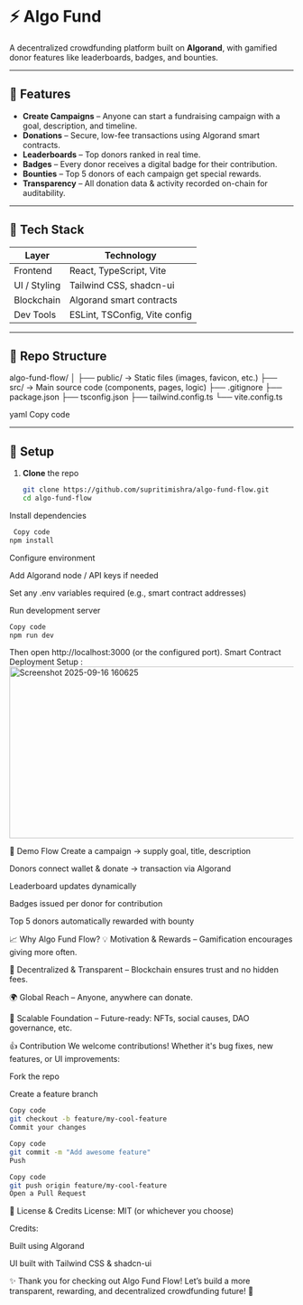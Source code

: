 # ⚡ Algo Fund  
A decentralized crowdfunding platform built on **Algorand**, with gamified donor features like leaderboards, badges, and bounties.  

---

## 🚀 Features  
- **Create Campaigns** – Anyone can start a fundraising campaign with a goal, description, and timeline.  
- **Donations** – Secure, low-fee transactions using Algorand smart contracts.  
- **Leaderboards** – Top donors ranked in real time.  
- **Badges** – Every donor receives a digital badge for their contribution.  
- **Bounties** – Top 5 donors of each campaign get special rewards.  
- **Transparency** – All donation data & activity recorded on-chain for auditability.  

---

## 🧰 Tech Stack  

| Layer       | Technology               |  
|-------------|--------------------------|  
| Frontend    | React, TypeScript, Vite |  
| UI / Styling| Tailwind CSS, shadcn-ui |  
| Blockchain  | Algorand smart contracts |  
| Dev Tools   | ESLint, TSConfig, Vite config |  

---

## 📂 Repo Structure  

algo-fund-flow/
│
├── public/ → Static files (images, favicon, etc.)
├── src/ → Main source code (components, pages, logic)
├── .gitignore
├── package.json
├── tsconfig.json
├── tailwind.config.ts
└── vite.config.ts

yaml
Copy code

---

## 🔧 Setup  

1. **Clone** the repo  
   ```bash
   git clone https://github.com/supritimishra/algo-fund-flow.git
   cd algo-fund-flow
Install dependencies

```bash
 Copy code
npm install
```
Configure environment

Add Algorand node / API keys if needed

Set any .env variables required (e.g., smart contract addresses)

Run development server
```bash
Copy code
npm run dev
```

Then open http://localhost:3000 (or the configured port).
Smart Contract Deployment Setup :
<img width="878" height="304" alt="Screenshot 2025-09-16 160625" src="https://github.com/user-attachments/assets/97ebe00a-05f8-4d59-906a-408ed239361d" />


🧪 Demo Flow
Create a campaign → supply goal, title, description

Donors connect wallet & donate → transaction via Algorand

Leaderboard updates dynamically

Badges issued per donor for contribution

Top 5 donors automatically rewarded with bounty

📈 Why Algo Fund Flow?
💡 Motivation & Rewards – Gamification encourages giving more often.

🔐 Decentralized & Transparent – Blockchain ensures trust and no hidden fees.

🌍 Global Reach – Anyone, anywhere can donate.

🔁 Scalable Foundation – Future-ready: NFTs, social causes, DAO governance, etc.

👍 Contribution
We welcome contributions! Whether it's bug fixes, new features, or UI improvements:

Fork the repo

Create a feature branch

```bash
Copy code
git checkout -b feature/my-cool-feature
Commit your changes
```
```bash
Copy code
git commit -m "Add awesome feature"
Push
```
```bash
Copy code
git push origin feature/my-cool-feature
Open a Pull Request
```
📝 License & Credits
License: MIT (or whichever you choose)

Credits:

Built using Algorand

UI built with Tailwind CSS & shadcn-ui



✨ Thank you for checking out Algo Fund Flow!
Let’s build a more transparent, rewarding, and decentralized crowdfunding future! 🌟
